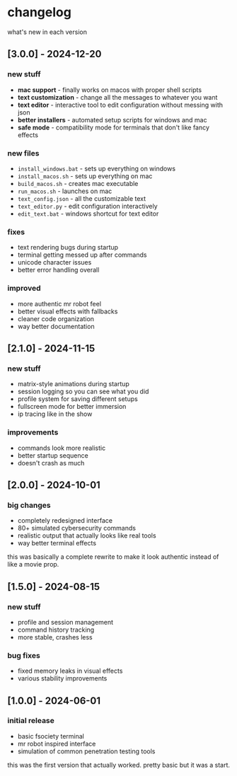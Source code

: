 # changelog

what's new in each version

## [3.0.0] - 2024-12-20

### new stuff
- **mac support** - finally works on macos with proper shell scripts
- **text customization** - change all the messages to whatever you want
- **text editor** - interactive tool to edit configuration without messing with json
- **better installers** - automated setup scripts for windows and mac
- **safe mode** - compatibility mode for terminals that don't like fancy effects

### new files
- `install_windows.bat` - sets up everything on windows
- `install_macos.sh` - sets up everything on mac
- `build_macos.sh` - creates mac executable
- `run_macos.sh` - launches on mac
- `text_config.json` - all the customizable text
- `text_editor.py` - edit configuration interactively
- `edit_text.bat` - windows shortcut for text editor

### fixes
- text rendering bugs during startup
- terminal getting messed up after commands
- unicode character issues
- better error handling overall

### improved
- more authentic mr robot feel
- better visual effects with fallbacks
- cleaner code organization
- way better documentation

## [2.1.0] - 2024-11-15

### new stuff
- matrix-style animations during startup
- session logging so you can see what you did
- profile system for saving different setups
- fullscreen mode for better immersion
- ip tracing like in the show

### improvements
- commands look more realistic
- better startup sequence
- doesn't crash as much

## [2.0.0] - 2024-10-01

### big changes
- completely redesigned interface
- 80+ simulated cybersecurity commands
- realistic output that actually looks like real tools
- way better terminal effects

this was basically a complete rewrite to make it look authentic instead of like a movie prop.

## [1.5.0] - 2024-08-15

### new stuff
- profile and session management
- command history tracking
- more stable, crashes less

### bug fixes
- fixed memory leaks in visual effects
- various stability improvements

## [1.0.0] - 2024-06-01

### initial release
- basic fsociety terminal
- mr robot inspired interface
- simulation of common penetration testing tools

this was the first version that actually worked. pretty basic but it was a start.